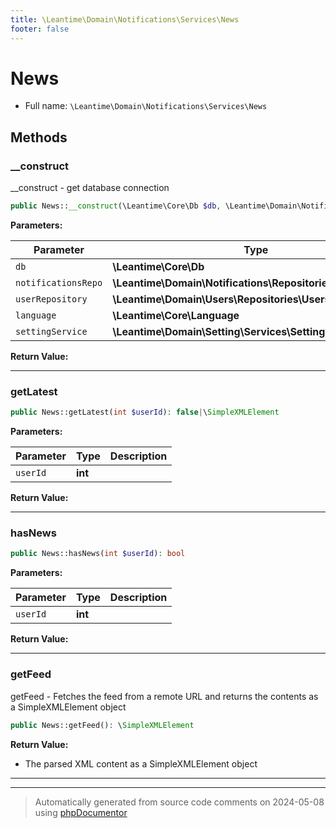 ```yaml
---
title: \Leantime\Domain\Notifications\Services\News
footer: false
---
```


# News





* Full name: `\Leantime\Domain\Notifications\Services\News`



## Methods

### __construct

__construct - get database connection

```php
public News::__construct(\Leantime\Core\Db $db, \Leantime\Domain\Notifications\Repositories\Notifications $notificationsRepo, \Leantime\Domain\Users\Repositories\Users $userRepository, \Leantime\Core\Language $language, \Leantime\Domain\Setting\Services\Setting $settingService): mixed
```








**Parameters:**

| Parameter | Type | Description |
|-----------|------|-------------|
| `db` | **\Leantime\Core\Db** |  |
| `notificationsRepo` | **\Leantime\Domain\Notifications\Repositories\Notifications** |  |
| `userRepository` | **\Leantime\Domain\Users\Repositories\Users** |  |
| `language` | **\Leantime\Core\Language** |  |
| `settingService` | **\Leantime\Domain\Setting\Services\Setting** |  |


**Return Value:**





---
### getLatest



```php
public News::getLatest(int $userId): false|\SimpleXMLElement
```








**Parameters:**

| Parameter | Type | Description |
|-----------|------|-------------|
| `userId` | **int** |  |


**Return Value:**





---
### hasNews



```php
public News::hasNews(int $userId): bool
```








**Parameters:**

| Parameter | Type | Description |
|-----------|------|-------------|
| `userId` | **int** |  |


**Return Value:**





---
### getFeed

getFeed - Fetches the feed from a remote URL and returns the contents as a SimpleXMLElement object

```php
public News::getFeed(): \SimpleXMLElement
```









**Return Value:**

- The parsed XML content as a SimpleXMLElement object



---


---
> Automatically generated from source code comments on 2024-05-08 using [phpDocumentor](http://www.phpdoc.org/)
